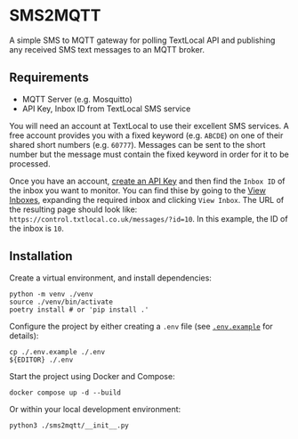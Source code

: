 # SMS2MQTT

A simple SMS to MQTT gateway for polling TextLocal API and publishing any received SMS text messages to an MQTT broker.

## Requirements

* MQTT Server (e.g. Mosquitto)
* API Key, Inbox ID from TextLocal SMS service

You will need an account at TextLocal to use their excellent SMS services. A free account provides you with a fixed keyword (e.g. `ABCDE`) on one of their shared short numbers (e.g. `60777`). Messages can be sent to the short number but the message must contain the fixed keyword in order for it to be processed.

Once you have an account, [create an API Key](https://control.txtlocal.co.uk/settings/apikeys/) and then find the `Inbox ID` of the inbox you want to monitor. You can find thise by going to the [View Inboxes](https://control.txtlocal.co.uk/messages/), expanding the required inbox and clicking `View Inbox`. The URL of the resulting page should look like: `https://control.txtlocal.co.uk/messages/?id=10`. In this example, the ID of the inbox is `10`.

## Installation

Create a virtual environment, and install dependencies:

    python -m venv ./venv
    source ./venv/bin/activate
    poetry install # or 'pip install .'

Configure the project by either creating a `.env` file (see [`.env.example`](./.env.example) for details):

    cp ./.env.example ./.env
    ${EDITOR} ./.env

Start the project using Docker and Compose:

    docker compose up -d --build

Or within your local development environment:

    python3 ./sms2mqtt/__init__.py


